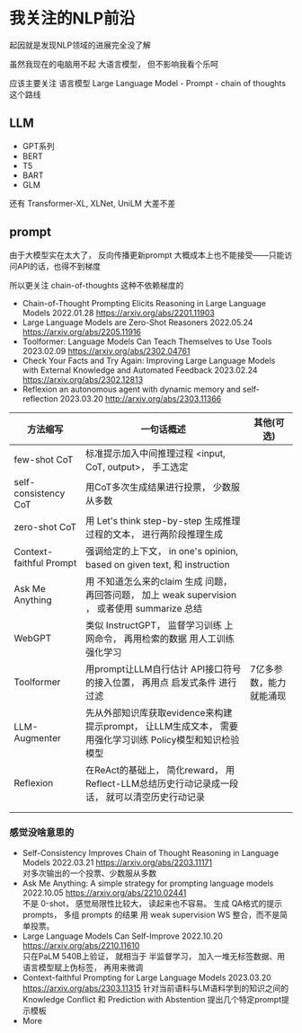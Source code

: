# 我关注的NLP前沿


起因就是发现NLP领域的进展完全没了解

虽然我现在的电脑用不起 大语言模型， 但不影响我看个乐呵

应该主要关注 语言模型 Large Language Model - Prompt - chain of thoughts 这个路线

## LLM

- GPT系列
- BERT
- T5
- BART
- GLM

还有 Transformer-XL, XLNet, UniLM 大差不差

## prompt

由于大模型实在太大了，  反向传播更新prompt 大概成本上也不能接受——只能访问API的话，也得不到梯度

所以更关注 chain-of-thoughts 这种不依赖梯度的

- Chain-of-Thought Prompting Elicits Reasoning in Large Language Models  2022.01.28 https://arxiv.org/abs/2201.11903
- Large Language Models are Zero-Shot Reasoners 2022.05.24 https://arxiv.org/abs/2205.11916
- Toolformer: Language Models Can Teach Themselves to Use Tools 2023.02.09  https://arxiv.org/abs/2302.04761
- Check Your Facts and Try Again: Improving Large Language Models with External Knowledge and Automated Feedback 2023.02.24 https://arxiv.org/abs/2302.12813
- Reflexion an autonomous agent with dynamic memory and self-reflection 2023.03.20 http://arxiv.org/abs/2303.11366



| 方法缩写 | 一句话概述 | 其他(可选) | 
| --------- | -------- | ----------- |
| few-shot CoT             |  标准提示加入中间推理过程 <input, CoT, output>， 手工选定             | |
| self-consistency CoT     |  用CoT多次生成结果进行投票， 少数服从多数                            |   |
| zero-shot CoT            |  用 Let's think step-by-step 生成推理过程的文本， 进行两阶段推理生成  |   |
| Context-faithful Prompt  |  强调给定的上下文， in one's opinion, based on given text, 和 instruction |   |
| Ask Me Anything          |  用 不知道怎么来的claim 生成 问题， 再回答问题， 加上 weak supervision ， 或者使用 summarize 总结 |   |
| WebGPT                   |  类似 InstructGPT， 监督学习训练 上网命令， 再用检索的数据 用人工训练强化学习  |   |
| Toolformer               |  用prompt让LLM自行估计 API接口符号的接入位置， 再用点 启发式条件 进行过滤   | 7亿多参数，能力就能涌现  |
| LLM-Augmenter            |  先从外部知识库获取evidence来构建 提示prompt， 让LLM生成文本， 需要用强化学习训练 Policy模型和知识检验模型  |   |
| Reflexion                |  在ReAct的基础上， 简化reward， 用Reflect-LLM总结历史行动记录成一段话， 就可以清空历史行动记录  |   |
|   |   |   |
|   |   |   |


### 感觉没啥意思的

- Self-Consistency Improves Chain of Thought Reasoning in Language Models 2022.03.21 https://arxiv.org/abs/2203.11171   
    对多次输出的一个投票、少数服从多数
- Ask Me Anything: A simple strategy for prompting language models 2022.10.05 https://arxiv.org/abs/2210.02441   
    不是 0-shot， 感觉局限性比较大， 读起来也不容易。 生成 QA格式的提示prompts， 多组 prompts 的结果 用 weak supervision WS 整合，而不是简单投票。
- Large Language Models Can Self-Improve 2022.10.20 https://arxiv.org/abs/2210.11610    
    只在PaLM 540B上验证， 就相当于 半监督学习， 加入一堆无标签数据、用语言模型赋上伪标签， 再用来微调
- Context-faithful Prompting for Large Language Models 2023.03.20 https://arxiv.org/abs/2303.11315
    针对当前语料与LM语料学到的知识之间的 Knowledge Conflict 和 Prediction with Abstention 提出几个特定prompt提示模板
- More

